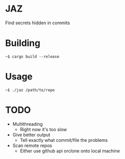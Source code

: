 # JAZ
Find secrets hidden in commits

# Building
```
~$ cargo build --release
```

# Usage
```
~$ ./jaz /path/to/repo
```

# TODO
- Multithreading
    - Right now it's too slow
- Give better output
    - Tell exactly what commit/file the problems
- Scan remote repos
    - Either use github api orclone onto local machine